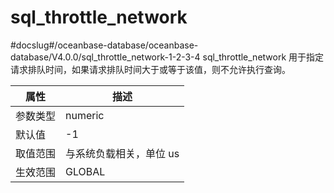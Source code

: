 sql_throttle_network 
=========================================
#docslug#/oceanbase-database/oceanbase-database/V4.0.0/sql_throttle_network-1-2-3-4
sql_throttle_network 用于指定请求排队时间，如果请求排队时间大于或等于该值，则不允许执行查询。


| **属性** |    **描述**     |
|--------|---------------|
| 参数类型   | numeric       |
| 默认值    | -1            |
| 取值范围   | 与系统负载相关，单位 us |
| 生效范围   | GLOBAL        |


